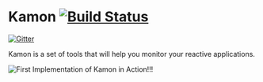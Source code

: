 Kamon     [![Build Status](https://api.travis-ci.org/kamon-io/Kamon.png)](https://api.travis-ci.org/kamon-io/Kamon.png)
=========

[![Gitter](https://badges.gitter.im/Join%20Chat.svg)](https://gitter.im/kamon-io/Kamon?utm_source=badge&utm_medium=badge&utm_campaign=pr-badge&utm_content=badge)

Kamon is a set of tools that will help you monitor your reactive applications.




![First Implementation of Kamon in Action!!!](kamon-dashboard/kamon-dashboard-screenshot.png)


